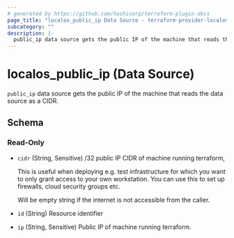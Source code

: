 ```yaml
---
# generated by https://github.com/hashicorp/terraform-plugin-docs
page_title: "localos_public_ip Data Source - terraform-provider-localos"
subcategory: ""
description: |-
  public_ip data source gets the public IP of the machine that reads the data source as a CIDR.
---
```


# localos_public_ip (Data Source)

`public_ip` data source gets the public IP of the machine that reads the data source as a CIDR.



<!-- schema generated by tfplugindocs -->
## Schema

### Read-Only

- `cidr` (String, Sensitive) /32 public IP CIDR of machine running terraform,


    This is useful when deploying e.g. test infrastructure for which you want to only grant access to your own workstation.
    You can use this to set up firewalls, cloud security groups etc.

    Will be empty string if the internet is not accessible from the caller.
- `id` (String) Resource identifier
- `ip` (String, Sensitive) Public IP of machine running terraform.
